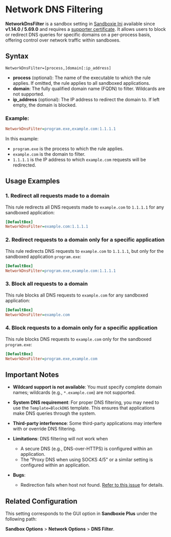 # Network DNS Filtering

**NetworkDnsFilter** is a sandbox setting in [Sandboxie Ini](SandboxieIni.md) available since **v1.14.0 / 5.69.0** and requires a [supporter certificate](https://sandboxie-plus.com/supporter-certificate/). It allows users to block or redirect DNS queries for specific domains on a per-process basis, offering control over network traffic within sandboxes.

## Syntax

```
NetworkDnsFilter=[process,]domain[:ip_address]
```

* **process** (optional): The name of the executable to which the rule applies. If omitted, the rule applies to all sandboxed applications.
* **domain**: The fully qualified domain name (FQDN) to filter. Wildcards are not supported.
* **ip\_address** (optional): The IP address to redirect the domain to. If left empty, the domain is blocked.

### Example:

```ini
NetworkDnsFilter=program.exe,example.com:1.1.1.1
```

In this example:

* `program.exe` is the process to which the rule applies.
* `example.com` is the domain to filter.
* `1.1.1.1` is the IP address to which `example.com` requests will be redirected.

## Usage Examples

### 1. Redirect all requests made to a domain

This rule redirects all DNS requests made to `example.com` to `1.1.1.1` for any sandboxed application:

```ini
[DefaultBox]
NetworkDnsFilter=example.com:1.1.1.1
```

### 2. Redirect requests to a domain only for a specific application

This rule redirects DNS requests to `example.com` to `1.1.1.1`, but only for the sandboxed application `program.exe`:

```ini
[DefaultBox]
NetworkDnsFilter=program.exe,example.com:1.1.1.1
```

### 3. Block all requests to a domain

This rule blocks all DNS requests to `example.com` for any sandboxed application:

```ini
[DefaultBox]
NetworkDnsFilter=example.com
```

### 4. Block requests to a domain only for a specific application

This rule blocks DNS requests to `example.com` only for the sandboxed `program.exe`:

```ini
[DefaultBox]
NetworkDnsFilter=program.exe,example.com
```

## Important Notes

* **Wildcard support is not available**: You must specify complete domain names; wildcards (e.g., `*.example.com`) are not supported.
* **System DNS requirement**: For proper DNS filtering, you may need to use the `Template=BlockDNS` template. This ensures that applications make DNS queries through the system.
* **Third-party interference**: Some third-party applications may interfere with or override DNS filtering.

* **Limitations**: DNS filtering will not work when

    * A secure DNS (e.g., DNS-over-HTTPS) is configured within an application.
    * The "Proxy DNS when using SOCKS 4/5" or a similar setting is configured within an application.

* **Bugs**:

    * Redirection fails when host not found. [Refer to this issue](https://github.com/sandboxie-plus/Sandboxie/issues/4359) for details.

## Related Configuration

This setting corresponds to the GUI option in **Sandboxie Plus** under the following path:

**Sandbox Options** > **Network Options** > **DNS Filter**.
